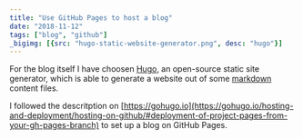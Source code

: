 ```yaml
---
title: "Use GitHub Pages to host a blog"
date: "2018-11-12"
tags: ["blog", "github"]
_bigimg: [{src: "hugo-static-website-generator.png", desc: "hugo"}]
---
```


For the blog itself I have choosen [Hugo](https://gohugo.io/), an open-source static site generator,
which is able to generate a website out of some [markdown](https://daringfireball.net/projects/markdown/syntax) content files.

I followed the descritption on [https://gohugo.io](https://gohugo.io/hosting-and-deployment/hosting-on-github/#deployment-of-project-pages-from-your-gh-pages-branch)
to set up a blog on GitHub Pages.

